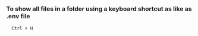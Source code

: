 ### To show all files in a folder using a keyboard shortcut as like as .env file
  ```
    Ctrl + H
  ```
